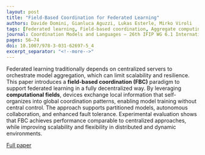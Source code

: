 ```yaml
---
layout: post
title: "Field-Based Coordination for Federated Learning"
authors: Davide Domini, Gianluca Aguzzi, Lukas Esterle, Mirko Viroli
tags: [Federated learning, Field-based coordination, Aggregate computing, Decentralized learning, COORDINATION 2024]
journal: Coordination Models and Languages — 26th IFIP WG 6.1 International Conference (COORDINATION 2024, part of DisCoTec 2024), Lecture Notes in Computer Science, vol. 14676, Springer, Cham
pages: 56–74
doi: 10.1007/978-3-031-62697-5_4
excerpt_separator: "<!--more-->"
---
```


Federated learning traditionally depends on centralized servers to orchestrate model aggregation, which can limit scalability and resilience. This paper introduces a **field-based coordination (FBC)** paradigm to support federated learning in a fully decentralized way. By leveraging **computational fields**, devices exchange local information that self-organizes into global coordination patterns, enabling model training without central control. The approach supports partitioned models, autonomous collaboration, and enhanced fault tolerance. Experimental evaluation shows that FBC achieves performance comparable to centralized approaches, while improving scalability and flexibility in distributed and dynamic environments.<!--more-->

[Full paper](https://doi.org/10.1007/978-3-031-62697-5_4)

